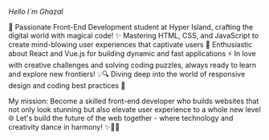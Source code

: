 
*Hello I`m Ghazal* 

🚀 Passionate Front-End Development student at Hyper Island, crafting the digital world with magical code! ✨ 
Mastering HTML, CSS, and JavaScript to create mind-blowing user experiences that captivate users 🎨 
Enthusiastic about React and Vue.js for building dynamic and fast applications ⚡️
In love with creative challenges and solving coding puzzles, always ready to learn and explore new frontiers! 💡🔍 
Diving deep into the world of responsive design and coding best practices 📱 

My mission: Become a skilled front-end developer who builds websites that not only look stunning but also elevate user experience to a whole new level 🌐
Let's build the future of the web together - where technology and creativity dance in harmony! ✨🕺💃
